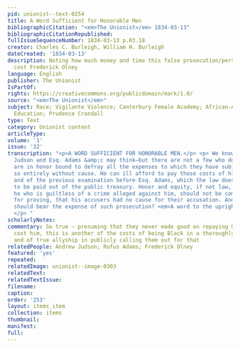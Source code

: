 ```yaml
---
pid: unionist--text-0254
title: A Word Sufficient for Honorable Men
bibliographicCitation: "<em>The Unionist</em> 1834-03-13"
bibliographicCitationRepublished: 
fullIssueSequenceNumber: 1834-03-13 p.03.18
creator: Charles C. Burleigh, William H. Burleigh
dateCreated: '1834-03-13'
description: Noting how much money and time this false prosecution/persecution had
  cost Frederick Olney
language: English
publisher: The Unionist
IsPartOf: 
rights: https://creativecommons.org/publicdomain/mark/1.0/
source: "<em>The Unionist</em>"
subject: Race; Vigilante Violence; Canterbury Female Academy; African-American Students;
  Education; Prudence Crandall
type: Text
category: Unionist content
articleType: 
volume: '1'
issue: '32'
transcription: "<p>A WORD SUFFICIENT FOR HONORABLE MEN.</p> <p> We know not what Mr.
  Judson and Esq. Adams &amp;c may think—but there are not a few who do think they
  are in honor bound to defray all the expenses to which they have subjected Mr. Olney,
  so entirely without cause. He can ill afford to pay those costs of his late trial,
  and of the previous examination before Esq. Adams, which the law does not allow
  to be paid out of the public treasury. Honor and equity, if not law, demand, that
  he who is guiltless of a crime alleged against him, should not be compelled to pay
  for proving, that his accusers had no cause for their accusation. And who but they
  should bear the expense of such prosecution? <em>A word to the upright is sufficient.</em>
  </p> "
scholarlyNotes: 
commentary: So true – presuming that they never made good on repaying Olney what they’d
  cost him, this is another of the costs of being Black in a thoroughly racist America,
  and of true allyship in publicly calling them out for that
relatedPeople: Andrew Judson; Rufus Adams; Frederick Olney
featured: 'yes'
repeated: 
relatedImage: unionist--image-0303
relatedText: 
relatedTextIssue: 
filename: 
caption: 
order: '253'
layout: items_item
collection: items
thumbnail: 
manifest: 
full: 
---
```

